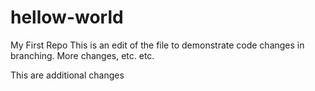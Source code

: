 # hellow-world
My First Repo
This is an edit of the file to demonstrate code changes in branching.
More changes, etc. etc.

This are additional changes
